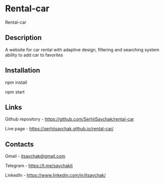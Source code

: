 # Rental-car

Rental-car

## Description

A website for car rental with adaptive design, filtering and searching system ability to add car to favorites 


## Installation

npm install

npm start

## Links

Github repository - https://github.com/SerhiiSavchak/rental-car

Live page - https://serhiisavchak.github.io/rental-car/

## Contacts

Gmail - itsavchak@gmail.com

Telegram - https://t.me/savchakit

LinkedIn - https://www.linkedin.com/in/itsavchak/
